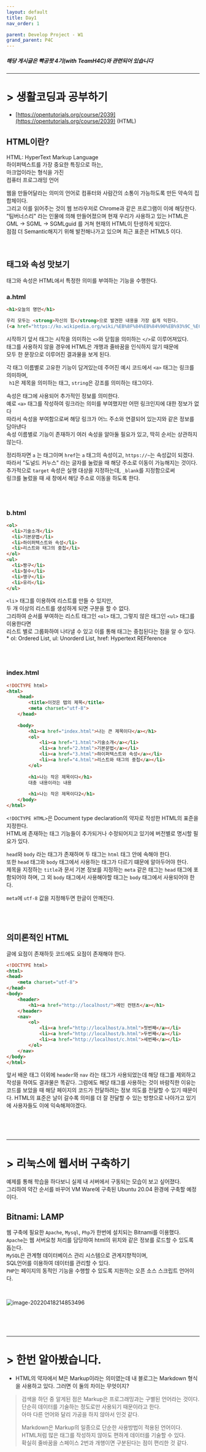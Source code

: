```yaml
---
layout: default
title: Day1
nav_order: 1

parent: Develop Project - W1
grand_parent: P4C
---
```


##### 해당 게시글은 빡공팟 4기(with TeamH4C)와 관련되어 있습니다

-----

# > 생활코딩과 공부하기

- [https://opentutorials.org/course/2039](https://opentutorials.org/course/2039) (HTML)



## HTML이란?

HTML: HyperText Markup Language  
하이퍼텍스트를 가장 중요한 특징으로 하는,  
마크업이라는 형식을 가진  
컴퓨터 프로그래밍 언어

웹을 만들어달라는 의미의 언어로 컴퓨터와 사람간의 소통이 가능하도록 만든 약속의 집합체이다.  
그리고 이를 읽어주는 것이 웹 브라우저로 Chrome과 같은 프로그램이 이에 해당한다.  
"팀버너스리" 라는 인물에 의해 만들어졌으며 현재 우리가 사용하고 있는 HTML은  
GML -> SGML -> SGMLguid 를 거쳐 현재의 HTML이 탄생하게 되었다.  
점점 더 Semantic해지기 위해 발전해나가고 있으며 최근 표준은 HTML5 이다.

<br>

## 태그와 속성 맛보기
태그와 속성은 HTML에서 특정한 의미를 부여하는 기능을 수행한다.  


### a.html

```html
<h1>오늘의 명언</h1>

우리 모두는 <strong>자신의 힘</strong>으로 발견한 내용을 가장 쉽게 익힌다.
(<a href="https://ko.wikipedia.org/wiki/%EB%8F%84%EB%84%90%EB%93%9C_%EC%BB%A4%EB%88%84%EC%8A%A4" target="_blank" title="전설적인 프로그래머">도널드 커누스</a>)
```
시작하기 앞서 태그는 시작을 의미하는 `<>`와 닫힘을 의미하는 `</>`로 이루어져있다.  
태그를 사용하지 않을 경우에 HTML은 개행과 줄바꿈을 인식하지 않기 때문에  
모두 한 문장으로 이루어진 결과물을 보게 된다.

각 태그 이름별로 고유한 기능이 담겨있는데  주어진 예시 코드에서 `<a>` 태그는 링크를 의미하며,  
` h1`은 제목을 의미하는 태그, `string`은 강조를 의미하는 태그이다.

속성은 태그에 사용되어 추가적인 정보를 의미한다.  
예로 `<a>` 태그를 작성하여 링크라는 의미를 부여했지만 어떤 링크인지에 대한 정보가 없다  
따라서 속성을 부여함으로써 해당 링크가 어느 주소와 연결되어 있는지와 같은 정보를 담아낸다  
속성 이름별로 기능이 존재하기 여러 속성을 알아둘 필요가 있고, 딱히 순서는 상관하지 않는다.

정리하자면 `a` 는 태그이며 `href`는 `a` 태그의 속성이고,  `https://~`는 속성값이 되겠다.  
따라서 "도널드 커누스" 라는 글자를 눌렀을 때 해당 주소로 이동이 가능해지는 것이다.  
추가적으로 `target` 속성은 실행 대상을 지정하는데, `_blank`를 지정함으로써  
링크를 눌렀을 때 새 창에서 해당 주소로 이동을 하도록 한다.

<br><br>

### b.html

```html
<ol>
  <li>기술소개</li>
  <li>기본문볍</li>
  <li>하이퍼텍스트와 속성</li>
  <li>리스트와 태그의 중첩</li>
</ol>
<ul>
  <li>짱구</li>
  <li>철수</li>
  <li>맹구</li>
  <li>유리</li>
</ul>
```

`<li`> 태그를 이용하여 리스트를 만들 수 있지만,  
두 개 이상의 리스트를 생성하게 되면 구분을 할 수 없다.  
그리하여 순서를 부여하는 리스트 태그인 `<ol>` 태그, 그렇지 않은 태그인 `<ul>` 태그를 이용한다면  
리스트 별로 그룹화하여 나타낼 수 있고 이를 통해 태그는 중첩된다는 점을 알 수 있다.   
\* ol: Ordered List, ul: Unorderd List, href: Hypertext REFference

<br><br>

### index.html

```html
<!DOCTYPE html>
<html>
    <head>
    	<title>이것은 탭의 제목</title>
	    <meta charset="utf-8">
	</head>
  
	<body>
		<h1><a href="index.html">나는 큰 제목이다</a></h1>
		<ol>
			<li><a href="1.html">기술소개</a></li>
			<li><a href="2.html">기본문법</a></li>
			<li><a href="3.html">하이퍼텍스트와 속성</a></li>
			<li><a href="4.html">리스트와 태그의 중첩</a></li>
		</ol>
    
		<h1>나는 작은 제목이다</h1>
		대충 내용이라는 내용
    
		<h1>나는 작은 제목이다2</h1>
	</body>
</html>
```

`<!DOCTYPE HTML>`은 Document type declaration의 약자로 작성한 HTML의 표준을 지정한다.  
HTML에 존재하는 태그 기능들이 추가되거나 수정되어지고 있기에 버전별로 명시할 필요가 있다. 

`head`와 `body` 라는 태그가 존재하며 두 태그는 `html` 태그 안에 속해야 한다.  
또한 `head` 태그와 `body` 태그에서 사용하는 태그가 다르기 떄문에 알아두어야 한다.  
제목을 지정하는 `title`과 문서 기본 정보를 지정하는 `meta` 같은 태그는 `head` 태그에 포함되어야 하며,  그 외 `body` 태그에서 사용해야할 태그는 `body` 태그에서 사용되어야 한다.

`meta`에 `utf-8` 값을 지정해두면 한글이 안깨진다.

<br><br>

## 의미론적인 HTML

글에 요점이 존재하듯 코드에도 요점이 존재해야 한다.

```html
<!DOCTYPE html>
<html>
<head>
 	<meta charset="utf-8">
</head>
<body>
	<header>
		<h1><a href="http://localhost/">메인 컨텐츠</a></h1>
	</header>
	<nav>
		<ol>
			<li><a href="http://localhost/a.html">첫번째</a></li>
			<li><a href="http://localhost/b.html">두번째</a></li>
			<li><a href="http://localhost/c.html">세번째</a></li>              
		</ol>
	</nav>
</body>
</html>
```

앞서 배운 태그 이외에 `header`와 `nav` 라는 태그가 사용되었는데 해당 태그를 제외하고 작성을 하여도 결과물은 똑같다. 그럼에도 해당 태그를 사용하는 것이 바람직한 이유는 코드를 보았을 때 해당 페이지의 코드가 전달하려는 정보 의도를 전달할 수 있기 때문이다. HTML의 표준은 날이 갈수록 의미를 더 잘 전달할 수 있는 방향으로 나아가고 있기에 사용자들도 이에 익숙해져야겠다.



<br><br><br>

-----



# > 리눅스에 웹서버 구축하기

예제를 통해 학습을 하다보니 실제 내 서버에서 구동되는 모습이 보고 싶어졌다.  
그리하여 약간 순서를 바꾸어 VM Ware에 구축된 Ubuntu 20.04 환경에 구축할 예정이다.

## Bitnami: LAMP  

웹 구축에 필요한 `Apache`, `Mysql`, `Php`가 한번에 설치되는 Bitnami를 이용했다.  
`Apache`는 웹 서버요청 처리를 담당하여 html의 위치와 같은 정보를 로드할 수 있도록 돕는다.   
`MySQL`은 관계형 데이터베이스 관리 시스템으로 관계지향적이며,   
SQL언어를 이용하여 데이터를 관리할 수 있다.  
`PHP`는 페이지의 동적인 기능을 수행할 수 있도록 지원하는 오픈 소스 스크립트 언어이다.  

<br>


![image-20220418214853496](../img/image-20220418214853496.png)



<br><br><br>

------

#  > 한번 알아봤습니다.

- HTML의 약자에서 M은 Markup이라는 의미였는데 내 블로그는 Markdown 형식을 사용하고 있다. 
  그러면 이 둘의 차이는 무엇이지?

> 검색을 하던 중 알게된 점은 Markup은 프로그래밍과는 구별된 언어라는 것이다.  
> 단순히 데이터를 기술하는 정도로만 사용되기 때문이라고 한다.  
> 아마 다른 언어와 달리 가공을 하지 않아서 인것 같다.
>
> Markdown은 Markup의 일종으로 단순한 사용방법이 적용된 언어이다.  
> HTML처럼 많은 태그를 작성하지 않아도 편하게 데이터를 기술할 수 있다.  
> 확실히 줄바꿈을 스페이스 2번과 개행이면 구분된다는 점이 편리한 것 같다.





